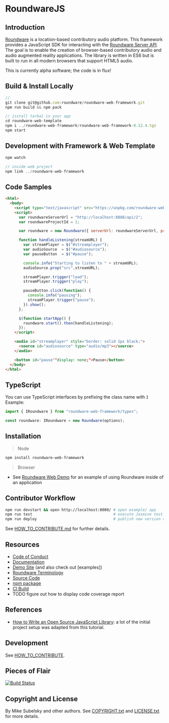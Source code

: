 # RoundwareJS

## Introduction

[Roundware](http://roundware.org/) is a location-based contributory audio platform. This framework provides a JavaScript SDK for interacting with the [Roundware Server API](https://github.com/roundware/roundware-server). The goal is to enable the creation of browser-based contributory audio and audio augmented reality applications. The library is written in ES6 but is built to run in all modern browsers that support HTML5 audio.

<aside class="warning">
This is currently alpha software; the code is in flux!
</aside>

## Build & Install Locally

```js
//
git clone git@github.com:roundware/roundware-web-framework.git
npm run build && npm pack

// isstall tarbal in your app
cd roundware-web-template
npm i ../roundware-web-framework/roundware-web-framework-0.12.4.tgz
npm start

```

## Development with Framework & Web Template

```ts
npm watch

// inside web project
npm link ../roundware-web-framework
```

## Code Samples

```html
<html>
  <body>
    <script type="text/javascript" src="https://unpkg.com/roundware-web-framework@0.9.0-alpha/dist/roundware.umd.min.js"></script>
    <script>
      var roundwareServerUrl = "http://localhost:8888/api/2";
      var roundwareProjectId = 1;

      var roundware = new Roundware({ serverUrl: roundwareServerUrl, projectId: roundwareProjectId });

      function handleListening(streamURL) {
        var streamPlayer = $("#streamplayer");
        var audioSource  = $("#audiosource");
        var pauseButton  = $("#pause");

        console.info("Starting to listen to " + streamURL);
        audioSource.prop("src",streamURL);

        streamPlayer.trigger("load");
        streamPlayer.trigger("play");

        pauseButton.click(function() {
          console.info("pausing");
          streamPlayer.trigger("pause");
        }).show();
      };

      $(function startApp() {
        roundware.start().then(handleListening);
      });
    </script>

    <audio id="streamplayer" style="border: solid 1px black;">
      <source id="audiosource" type="audio/mp3"></source>
    </audio>

    <button id="pause""display: none;">Pause</button>
  </body>
</html>
```

## TypeScript

You can use TypeScript interfaces by prefixing the class name with `I`
Example:

```ts
import { IRoundware } from "roundware-web-framework/types";

const roundware: IRoundware = new Roundware(options);
```

## Installation

> Node

```bash
npm install roundware-web-framework
```

> Browser

- See [Roundware Web Demo](https://github.com/subelsky/roundware_web_demo) for an example of using Roundware inside of an application

## Contributor Workflow

```bash
npm run devstart && open http://localhost:8080/ # open example/ app
npm run test                                    # execute Jasmine test suite
npm run deploy                                  # publish new version of package
```

See [HOW_TO_CONTRIBUTE.md](HOW_TO_CONTRIBUTE.md) for further details.

## Resources

- [Code of Conduct](https://github.com/roundware/roundware-web-framework/blob/master/CODE_OF_CONDIUCT.md)
- [Documentation](https://roundware.github.io/roundware-web-framework/)
- [Demo Site](https://github.com/subelsky/roundware_web_demo/) (and also check out [examples])
- [Roundware Terminology](http://roundware.org/docs/terminology/index.html)
- [Source Code](https://github.com/roundware/roundware-web-framework/)
- [npm package](https://www.npmjs.com/package/roundware-web-framework)
- [CI Build](https://travis-ci.org/roundware/roundware-web-framework)
- TODO figure out how to display code coverage report

## References

- [How to Write an Open Source JavaScript Library](https://github.com/sarbbottam/write-an-open-source-js-lib#creating-the-library-and-adding-dependencies): a lot of the initial project setup was adapted from this tutorial.

## Development

See [HOW_TO_CONTRIBUTE](HOW_TO_CONTIRBUTE.md).

## Pieces of Flair

[![Build Status](https://travis-ci.org/roundware/roundware-web-framework.svg?branch=master)](https://travis-ci.org/roundware/roundware-web-framework)

## Copyright and License

By Mike Subelsky and other authors. See [COPYRIGHT.txt](COPYRIGHT.txt) and [LICENSE.txt](LICENSE.txt) for more details.
